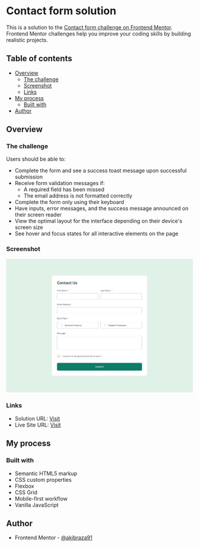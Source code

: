 # Contact form solution

This is a solution to the [Contact form challenge on Frontend Mentor](https://www.frontendmentor.io/challenges/contact-form--G-hYlqKJj). Frontend Mentor challenges help you improve your coding skills by building realistic projects. 

## Table of contents

- [Overview](#overview)
  - [The challenge](#the-challenge)
  - [Screenshot](#screenshot)
  - [Links](#links)
- [My process](#my-process)
  - [Built with](#built-with)
- [Author](#author)

## Overview

### The challenge

Users should be able to:

- Complete the form and see a success toast message upon successful submission
- Receive form validation messages if:
  - A required field has been missed
  - The email address is not formatted correctly
- Complete the form only using their keyboard
- Have inputs, error messages, and the success message announced on their screen reader
- View the optimal layout for the interface depending on their device's screen size
- See hover and focus states for all interactive elements on the page

### Screenshot

![](./design/desktop-design.jpg)

### Links

- Solution URL: [Visit](https://www.frontendmentor.io/solutions/responsive-contact-form-using-flexbox-and-grid-layout-a_hbsG3UIA)
- Live Site URL: [Visit](https://akibraza91.github.io/contact-form/)

## My process

### Built with

- Semantic HTML5 markup
- CSS custom properties
- Flexbox
- CSS Grid
- Mobile-first workflow
- Vanilla JavaScript

## Author

- Frontend Mentor - [@akibraza91](https://www.frontendmentor.io/profile/akibraza91)
